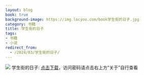 ```yaml
---
layout: blog
book: true
background-image: https://img.locyoo.com/book学生街的日子.jpg
category: 书籍
title: 学生街的日子
tags:
- 书籍
- 小说
redirect_from:
  - /2024/03/学生街的日子/
---
```

![](https://img.locyoo.com/book学生街的日子.jpg)
学生街的日子: <a name = "ref1" href="https://url18.ctfile.com/f/50983618-1063935749-d0c281?p=3619">点击下载</a>，访问密码请点击右上方“关于”自行查看